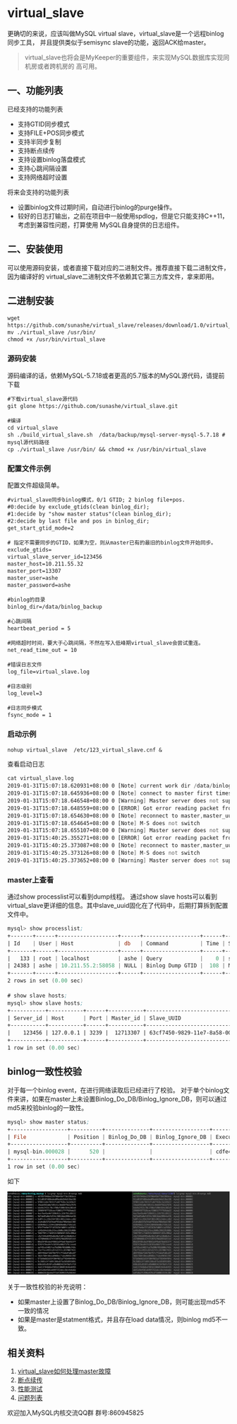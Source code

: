 # virtual_slave

更确切的来说，应该叫做MySQL virtual slave，virtual_slave是一个远程binlog同步工具，
并且提供类似于semisync slave的功能，返回ACK给master。
> virtual_slave也将会是MyKeeper的重要组件，来实现MySQL数据库实现同机房或者跨机房的
高可用。

## 一、功能列表

已经支持的功能列表
- 支持GTID同步模式
- 支持FILE+POS同步模式
- 支持半同步复制
- 支持断点续传
- 支持设置binlog落盘模式
- 支持心跳间隔设置
- 支持网络超时设置

将来会支持的功能列表

- 设置binlog文件过期时间，自动进行binlog的purge操作。
- 较好的日志打输出，之前在项目中一般使用spdlog，但是它只能支持C++11，考虑到兼容性问题，打算使用
MySQL自身提供的日志组件。

## 二、安装使用

可以使用源码安装，或者直接下载对应的二进制文件。推荐直接下载二进制文件，因为编译好的
virtual_slave二进制文件不依赖其它第三方库文件，拿来即用。

## 二进制安装

```$xslt
wget https://github.com/sunashe/virtual_slave/releases/download/1.0/virtual_slave
mv ./virtual_slave /usr/bin/
chmod +x /usr/bin/virtual_slave
```


### 源码安装
源码编译的话，依赖MySQL-5.7.18或者更高的5.7版本的MySQL源代码，请提前下载

```$xslt
#下载virtual_slave源代码
git glone https://github.com/sunashe/virtual_slave.git

#编译
cd virtual_slave
sh ./build_virtual_slave.sh  /data/backup/mysql-server-mysql-5.7.18 # mysql源代码路径
cp ./virtual_slave /usr/bin/ && chmod +x /usr/bin/virtual_slave
```

### 配置文件示例

配置文件超级简单。

```$xslt
#virtual_slave同步binlog模式，0/1 GTID; 2 binlog file+pos.
#0:decide by exclude_gtids(clean binlog_dir);
#1:decide by "show master status"(clean binlog_dir);
#2:decide by last file and pos in binlog_dir;
get_start_gtid_mode=2

# 指定不需要同步的GTID，如果为空，则从master已有的最旧的binlog文件开始同步。
exclude_gtids=
virtual_slave_server_id=123456
master_host=10.211.55.32
master_port=13307
master_user=ashe
master_password=ashe

#binlog的目录
binlog_dir=/data/binlog_backup

#心跳间隔
heartbeat_period = 5

#网络超时时间，要大于心跳间隔，不然在写入低峰期virtual_slave会尝试重连。
net_read_time_out = 10

#错误日志文件
log_file=virtual_slave.log

#日志级别
log_level=3

#日志同步模式
fsync_mode = 1

```

### 启动示例
```$xslt
nohup virtual_slave  /etc/123_virtual_slave.cnf &
```
查看启动日志
```asm
cat virtual_slave.log
2019-01-31T15:07:18.620931+08:00 0 [Note] current work dir /data/binlog_backup/100.106.30.3_13307
2019-01-31T15:07:18.645936+08:00 0 [Note] connect to master first times,master_uuid:1c78a195-b077-11e6-9a8f-246e9601e1c8
2019-01-31T15:07:18.646548+08:00 0 [Warning] Master server does not support semi-sync, fallback to asynchronous replication
2019-01-31T15:07:18.648559+08:00 0 [ERROR] Got error reading packet from server: 1236,The slave is connecting using CHANGE MASTER TO MASTER_AUTO_POSITION = 1, but the master has purged binary logs containing GTIDs that the slave requires.
2019-01-31T15:07:18.654630+08:00 0 [Note] reconnect to master,master_uuid:1c78a195-b077-11e6-9a8f-246e9601e1c8
2019-01-31T15:07:18.654645+08:00 0 [Note] M-S does not switch
2019-01-31T15:07:18.655107+08:00 0 [Warning] Master server does not support semi-sync, fallback to asynchronous replication
2019-01-31T15:40:25.355271+08:00 0 [ERROR] Got error reading packet from server: 2013,Lost connection to MySQL server during query
2019-01-31T15:40:25.373087+08:00 0 [Note] reconnect to master,master_uuid:1c78a195-b077-11e6-9a8f-246e9601e1c8
2019-01-31T15:40:25.373126+08:00 0 [Note] M-S does not switch
2019-01-31T15:40:25.373652+08:00 0 [Warning] Master server does not support semi-sync, fallback to asynchronous replication
```

### master上查看
通过show processlist可以看到dump线程。
通过show slave hosts可以看到virtual_slave更详细的信息。其中slave_uuid固化在了代码中，后期打算拆到配置文件中。
```asm
mysql> show processlist;
+-------+------+-------------------+------+------------------+------+---------------------------------------------------------------+------------------+
| Id    | User | Host              | db   | Command          | Time | State                                                         | Info             |
+-------+------+-------------------+------+------------------+------+---------------------------------------------------------------+------------------+
|   133 | root | localhost         | ashe | Query            |    0 | starting                                                      | show processlist |
| 24383 | ashe | 10.211.55.2:58058 | NULL | Binlog Dump GTID |  108 | Master has sent all binlog to slave; waiting for more updates | NULL             |
+-------+------+-------------------+------+------------------+------+---------------------------------------------------------------+------------------+
2 rows in set (0.00 sec)

# show slave hosts;
mysql> show slave hosts;
+-----------+-----------+------+-----------+--------------------------------------+
| Server_id | Host      | Port | Master_id | Slave_UUID                           |
+-----------+-----------+------+-----------+--------------------------------------+
|    123456 | 127.0.0.1 | 3239 |  12713307 | 63cf7450-9829-11e7-8a58-000c2985ca33 |
+-----------+-----------+------+-----------+--------------------------------------+
1 row in set (0.00 sec)

```


## binlog一致性校验
对于每一个binlog event，在进行网络读取后已经进行了校验。
对于单个binlog文件来讲，如果在master上未设置Binlog_Do_DB/Binlog_Ignore_DB，则可以通过md5来校验binlog的一致性。
```asm
mysql> show master status;
+------------------+----------+--------------+------------------+-------------------------------------------------+
| File             | Position | Binlog_Do_DB | Binlog_Ignore_DB | Executed_Gtid_Set                               |
+------------------+----------+--------------+------------------+-------------------------------------------------+
| mysql-bin.000028 |      520 |              |                  | cdfe45e6-c227-11e8-abf5-001c42bf9720:1-178:1000 |
+------------------+----------+--------------+------------------+-------------------------------------------------+
1 row in set (0.00 sec)
```

如下

![binlog_md5](./image/binlog_md5.png)

关于一致性校验的补充说明：
- 如果master上设置了Binlog_Do_DB/Binlog_Ignore_DB，则可能出现md5不一致的情况
- 如果是master是statment格式，并且存在load data情况，则binlog md5不一致。

## 相关资料
1. [virtual_slave如何处理master故障](./doc/virtual_slave如何处理master故障.md)
2. [断点续传](./doc/断点续传.md)
3. [性能测试](./doc/性能测试.md)
4. [问题列表](./doc/问题列表.md)

欢迎加入MySQL内核交流QQ群
群号:860945825